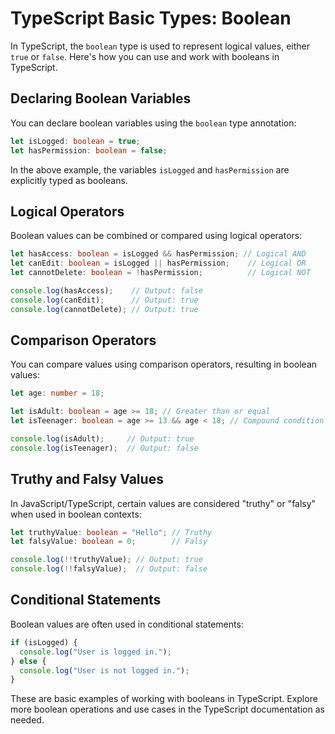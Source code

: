 # TypeScript Basic Types: Boolean

In TypeScript, the `boolean` type is used to represent logical values, either `true` or `false`. Here's how you can use and work with booleans in TypeScript.

## Declaring Boolean Variables

You can declare boolean variables using the `boolean` type annotation:

```typescript
let isLogged: boolean = true;
let hasPermission: boolean = false;
```

In the above example, the variables `isLogged` and `hasPermission` are explicitly typed as booleans.

## Logical Operators

Boolean values can be combined or compared using logical operators:

```typescript
let hasAccess: boolean = isLogged && hasPermission; // Logical AND
let canEdit: boolean = isLogged || hasPermission;    // Logical OR
let cannotDelete: boolean = !hasPermission;          // Logical NOT

console.log(hasAccess);    // Output: false
console.log(canEdit);      // Output: true
console.log(cannotDelete); // Output: true
```

## Comparison Operators

You can compare values using comparison operators, resulting in boolean values:

```typescript
let age: number = 18;

let isAdult: boolean = age >= 18; // Greater than or equal
let isTeenager: boolean = age >= 13 && age < 18; // Compound condition

console.log(isAdult);     // Output: true
console.log(isTeenager);  // Output: false
```

## Truthy and Falsy Values

In JavaScript/TypeScript, certain values are considered "truthy" or "falsy" when used in boolean contexts:

```typescript
let truthyValue: boolean = "Hello"; // Truthy
let falsyValue: boolean = 0;        // Falsy

console.log(!!truthyValue); // Output: true
console.log(!!falsyValue);  // Output: false
```

## Conditional Statements

Boolean values are often used in conditional statements:

```typescript
if (isLogged) {
  console.log("User is logged in.");
} else {
  console.log("User is not logged in.");
}
```

These are basic examples of working with booleans in TypeScript. Explore more boolean operations and use cases in the TypeScript documentation as needed.
